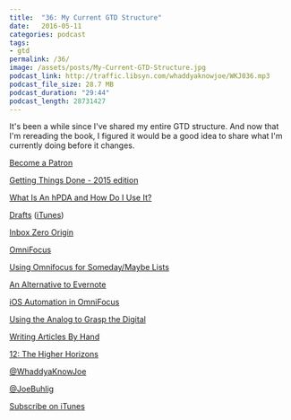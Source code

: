 ```yaml
---
title:  "36: My Current GTD Structure"
date:   2016-05-11
categories: podcast
tags:
- gtd
permalink: /36/
image: /assets/posts/My-Current-GTD-Structure.jpg
podcast_link: http://traffic.libsyn.com/whaddyaknowjoe/WKJ036.mp3
podcast_file_size: 28.7 MB
podcast_duration: "29:44"
podcast_length: 28731427
---
```

It's been a while since I've shared my entire GTD structure. And now that I'm rereading the book, I figured it would be a good idea to share what I'm currently doing before it changes.
<!--more-->

[Become a Patron](http://joebuhlig.com/patron/)

[Getting Things Done - 2015 edition](http://www.amazon.com/Getting-Things-Done-Stress-Free-Productivity/dp/0143126563?tag=joebuhlig-20)

[What Is An hPDA and How Do I Use It?](http://joebuhlig.com/what-is-an-hpda-and-how-do-i-use-it/)

[Drafts](http://agiletortoise.com/drafts/) ([iTunes](https://geo.itunes.apple.com/us/app/drafts-4-quickly-capture-notes/id905337691?mt=8&at=1l3vnyQ))

[Inbox Zero Origin](https://www.youtube.com/watch?v=z9UjeTMb3Yk)

[OmniFocus](https://www.omnigroup.com/omnifocus)

[Using Omnifocus for Someday/Maybe Lists](http://joebuhlig.com/using-omnifocus-for-somedaymaybe-lists/)

[An Alternative to Evernote](http://joebuhlig.com/an-alternative-to-evernote/)

[iOS Automation in OmniFocus](https://discourse.omnigroup.com/t/implementation-details-for-omnifocus-2-14-automation/24179?u=joebuhlig)

[Using the Analog to Grasp the Digital](http://joebuhlig.com/using-the-analog-to-grasp-the-digital/)

[Writing Articles By Hand](http://joebuhlig.com/writing-articles-by-hand/)

[12: The Higher Horizons](http://joebuhlig.com/12/)

[@WhaddyaKnowJoe](https://twitter.com/whaddyaknowjoe)

[@JoeBuhlig](https://twitter.com/JoeBuhlig)

[Subscribe on iTunes](https://itunes.apple.com/us/podcast/whaddya-know-joe/id1035426948)